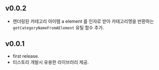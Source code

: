 ## v0.0.2

- 렌더링된 카테고리 아이템 a element 를 인자로 받아 카테고리명을 반환하는 `getCategoryNameFromAElement` 유틸 함수 추가.

## v0.0.1

- first release.
- 티스토리 개발시 유용한 라이브러리 제공.
